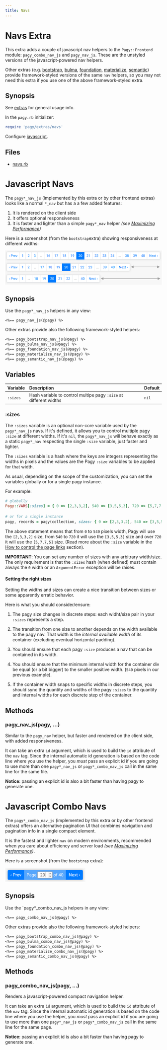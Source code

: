 ```yaml
---
title: Navs
---
```

# Navs Extra

This extra adds a couple of javascript nav helpers to the `Pagy::Frontend` module: `pagy_combo_nav_js` and `pagy_nav_js`. These are the unstyled versions of the javascript-powered nav helpers.

Other extras (e.g. [bootstrap](bootstrap.md), [bulma](bulma.md), [foundation](foundation.md), [materialize](materialize.md), [semantic](semantic.md)) provide framework-styled versions of the same `nav` helpers, so you may not need this extra if you use one of the above framework-styled extra.

## Synopsis

See [extras](../extras.md) for general usage info.

In the `pagy.rb` initializer:

```ruby
require 'pagy/extras/navs'
```

Configure [javascript](../extras.md#javascript).

## Files

- [navs.rb](https://github.com/ddnexus/pagy/blob/master/lib/pagy/extras/navs.rb)

# Javascript Navs

The `pagy*_nav_js` (implemented by this extra or by other frontend extras) looks like a normal `*_nav` but has a a few added features:

1. It is rendered on the client side
2. It offers optional responsiveness
3. It is faster and lighter than a simple `pagy*_nav` helper _(see [Maximizing Performance](../how-to.md#maximizing-performance))_

Here is a screenshot (from the `bootstrap`extra) showing responsiveness at different widths:

![bootstrap_nav_js](../assets/images/bootstrap_nav_js-g.png)

## Synopsis

Use the `pagy*_nav_js` helpers in any view:

```erb
<%== pagy_nav_js(@pagy) %>
```

Other extras provide also the following framework-styled helpers:

```erb
<%== pagy_bootstrap_nav_js(@pagy) %>
<%== pagy_bulma_nav_js(@pagy) %>
<%== pagy_foundation_nav_js(@pagy) %>
<%== pagy_materialize_nav_js(@pagy) %>
<%== pagy_semantic_nav_js(@pagy) %>
```

## Variables

| Variable | Description                                                       | Default |
|:---------|:------------------------------------------------------------------|:--------|
| `:sizes` | Hash variable to control multipe pagy `:size` at different widths | `nil`   |

### :sizes

The `:sizes` variable is an optional non-core variable used by the `pagy*_nav_js` navs. If it's defined, it allows you to control multiple pagy `:size` at different widths. If it's `nil`, the `pagy*_nav_js` will behave exactly as a static `pagy*_nav` respecting the single `:size` variable, just faster and lighter.

The `:sizes` variable is a hash where the keys are integers representing the widths in pixels and the values are the Pagy `:size` variables to be applied for that width.

As usual, depending on the scope of the customization, you can set the variables globally or for a single pagy instance.

For example:

```ruby
# globally
Pagy::VARS[:sizes] = { 0 => [2,3,3,2], 540 => [3,5,5,3], 720 => [5,7,7,5] }

# or for a single instance
pagy, records = pagy(collection, sizes: { 0 => [2,3,3,2], 540 => [3,5,5,3], 720 => [5,7,7,5] } )
```

The above statement means that from `0` to `540` pixels width, Pagy will use the `[2,3,3,2]` size, from `540` to `720` it will use the `[3,5,5,3]` size and over `720` it will use the `[5,7,7,5]` size. (Read more about the `:size` variable in the [How to control the page links](../how-to.md#controlling-the-page-links) section).

**IMPORTANT**: You can set any number of sizes with any arbitrary width/size. The only requirement is that the `:sizes` hash (when defined) must contain always the `0` width or an `ArgumentError` exception will be raises.

#### Setting the right sizes

Setting the widths and sizes can create a nice transition between sizes or some apparently erratic behavior.

Here is what you should consider/ensure:

1. The pagy size changes in discrete steps: each widht/size pair in your `:sizes` represents a step.

2. The transition from one size to another depends on the width available to the pagy nav. That width is the _internal available width_ of its container (excluding eventual horizontal padding).

3. You should ensure that each pagy `:size` produces a nav that can be contained in its width.

4. You should ensure that the minimum internal width for the container div be equal (or a bit bigger) to the smaller positive width. (`540` pixels in our previous example).

5. If the container width snaps to specific widths in discrete steps, you should sync the quantity and widths of the pagy `:sizes` to the quantity and internal widths for each discrete step of the container.

## Methods

### pagy_nav_js(pagy, ...)

Similar to the `pagy_nav` helper, but faster and rendered on the client side, with added responsiveness.

It can take an extra `id` argument, which is used to build the `id` attribute of the `nav` tag. Since the internal automatic id generation is based on the code line where you use the helper, you _must_ pass an explicit id if you are going to use more than one `pagy*_nav_js` or `pagy*_combo_nav_js` call in the same line for the same file.

**Notice**: passing an explicit id is also a bit faster than having pagy to generate one.


# Javascript Combo Navs

The `pagy*_combo_nav_js` (implemented by this extra or by other frontend extras) offers an alternative pagination UI that combines navigation and pagination info in a single compact element.

It is the fastest and lighter `nav` on modern environments, recommended when you care about efficiency and server load _(see [Maximizing Performance](../how-to.md#maximizing-performance))_.

Here is a screenshot (from the `bootstrap` extra):

![bootstrap_combo_nav_js](../assets/images/bootstrap_combo_nav_js-g.png)

## Synopsis

Use the `pagy*_combo_nav_js helpers in any view:

```erb
<%== pagy_combo_nav_js(@pagy) %>
```

Other extras provide also the following framework-styled helpers:

```erb
<%== pagy_bootstrap_combo_nav_js(@pagy) %>
<%== pagy_bulma_combo_nav_js(@pagy) %>
<%== pagy_foundation_combo_nav_js(@pagy) %>
<%== pagy_materialize_combo_nav_js(@pagy) %>
<%== pagy_semantic_combo_nav_js(@pagy) %>
```

## Methods

### pagy_combo_nav_js(pagy, ...)

Renders a javascript-powered compact navigation helper.

It can take an extra `id` argument, which is used to build the `id` attribute of the `nav` tag. Since the internal automatic id generation is based on the code line where you use the helper, you _must_ pass an explicit id if you are going to use more than one `pagy*_nav_js` or `pagy*_combo_nav_js` call in the same line for the same page.

**Notice**: passing an explicit id is also a bit faster than having pagy to generate one.
